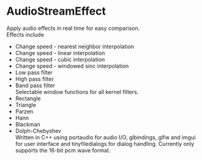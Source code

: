 # AudioStreamEffect
Apply audio effects in real time for easy comparison.  
Effects include  
  * Change speed - nearest neighbor interpolation  
  * Change speed - linear interpolation  
  * Change speed - cubic interpolation  
  * Change speed - windowed sinc interpolation  
  * Low pass filter  
  * High pass filter  
  * Band pass filter  
Selectable window functions for all kernel filters.  
  * Rectangle  
  * Triangle  
  * Parzen  
  * Hann  
  * Blackman  
  * Dolph-Chebyshev  
Written in C++ using portaudio for audio I/O, glbindings, glfw and imgui for user interface and tinyfiledialogs for dialog handling. Currently only supports the 16-bit pcm wave format.
